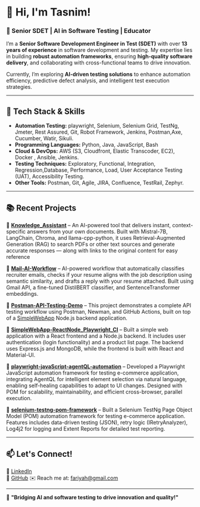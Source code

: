 <!-- ## Hi there 👋


**tfariyah31/tfariyah31** is a ✨ _special_ ✨ repository because its `README.md` (this file) appears on your GitHub profile.

Here are some ideas to get you started:

- 🔭 I’m currently working on ...
- 🌱 I’m currently learning ...
- 👯 I’m looking to collaborate on ...
- 🤔 I’m looking for help with ...
- 💬 Ask me about ...
- 📫 How to reach me: ...
- 😄 Pronouns: ...
- ⚡ Fun fact: ...
-->
# 👋 Hi, I'm Tasnim!  

### 🚀 Senior SDET | AI in Software Testing | Educator  

I’m a **Senior Software Development Engineer in Test (SDET)** with over **13 years of experience** in software development and testing. My expertise lies in building **robust automation frameworks**, ensuring **high-quality software delivery**, and collaborating with cross-functional teams to drive innovation.  

Currently, I’m exploring **AI-driven testing solutions** to enhance automation efficiency, predictive defect analysis, and intelligent test execution strategies.  

---

## 🔧 Tech Stack & Skills  
- **Automation Testing:** playwright, Selenium, Selenium Grid, TestNg, Jmeter, Rest Assured, Git, Robot Framework, Jenkins, Postman,Axe, Cucumber, Watir, Sikuli.
- **Programming Languages:** Python, Java, JavaScript, Bash
- **Cloud & DevOps:** AWS (S3, Cloudfront, Elastic Transcoder, EC2), Docker , Ansible, Jenkins.
- **Testing Techniques:** Exploratory, Functional, Integration, Regression,Database, Performance, Load, User Acceptance Testing (UAT), Accessibility Testing.
- **Other Tools:** Postman, Git, Agile, JIRA, Confluence, TestRail, Zephyr. 


---

## 📚 Recent Projects  

🔹 **[Knowledge_Assistant](https://github.com/tfariyah31/knowledge_assistant.git)** – An AI-powered tool that delivers instant, context-specific answers from your own documents.
Built with Mistral-7B, LangChain, Chroma, and llama-cpp-python, it uses Retrieval-Augmented Generation (RAG) to search PDFs or other text sources and generate accurate responses — along with links to the original content for easy reference

🔹 **[Mail-AI-Workflow](https://github.com/tfariyah31/MailAIWorkflow.git)** – AI-powered workflow that automatically classifies recruiter emails, checks if your resume aligns with the job description using semantic similarity, and drafts a reply with your resume attached. Built using Gmail API, a fine-tuned DistilBERT classifier, and SentenceTransformer embeddings.

🔹 **[Postman-API-Testing-Demo](https://github.com/tfariyah31/Postman-API-Testing-Demo.git)** – This project demonstrates a complete API testing workflow using Postman, Newman, and GitHub Actions, built on top of a [SimpleWebApp](https://github.com/tfariyah31/SimpleWebApp-ReactNode_Playwright_CI) Node.js backend application.

🔹 **[SimpleWebApp-ReactNode_Playwright_CI](https://github.com/tfariyah31/SimpleWebApp.git)** – Built a simple web application with a React frontend and a Node.js backend. It includes user authentication (login functionality) and a product list page. The backend uses Express.js and MongoDB, while the frontend is built with React and Material-UI.

🔹 **[playwright-javaScript-agentQL-automation](https://github.com/tfariyah31/playwright-javaScript-agentQL-automation)** – Developed a Playwright JavaScript automation framework for testing e-commerce application, integrating AgentQL for intelligent element selection via natural language, enabling self-healing capabilities to adapt to UI changes. Designed with POM for scalability, maintainability, and efficient cross-browser, parallel execution.

🔹 **[selenium-testng-pom-framework](https://github.com/tfariyah31/selenium-testng-pom-framework)** – Built a Selenium TestNg Page Object Model (POM) automation framework for testing e-commerce application. Features includes data-driven testing (JSON), retry logic (IRetryAnalyzer), Log4j2 for logging and Extent Reports for detailed test reporting.  
  
---


## 📫 Let's Connect!  
💼 [LinkedIn](https://www.linkedin.com/in/tasnim-fariyah)  
📂 [GitHub](https://github.com/tfariyah31)
✉️ Reach me at: fariyah@gmail.com  

---

🌱 **"Bridging AI and software testing to drive innovation and quality!"**  
